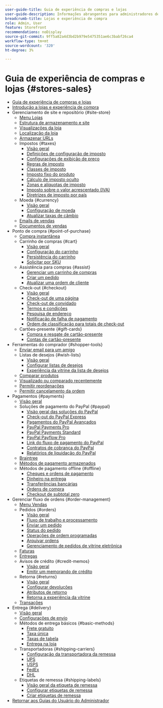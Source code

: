 ```yaml
---
user-guide-title: Guia de experiência de compras e lojas
user-guide-description: Informações abrangentes para administradores de site, agentes de atendimento ao cliente e gerentes de vendas que trabalham na Adobe Commerce e na Magento Open Source.
breadcrumb-title: Lojas e experiência de compra
role: Admin, User
feature: Storefront
recommendations: noDisplay
source-git-commit: 9ff5a82a4d3bd2b979e5475351ae6c3babf26ca4
workflow-type: tm+mt
source-wordcount: '320'
ht-degree: 3%

---
```



# Guia de experiência de compras e lojas {#stores-sales}

+ [Guia de experiência de compras e lojas](guide-overview.md)
+ [Introdução a lojas e experiência de compra](introduction.md)
+ Gerenciamento de site e repositório {#site-store}
   + [Menu Lojas](stores-menu.md)
   + [Estrutura de armazenamento e site](stores.md)
   + [Visualizações da loja](store-views.md)
   + [Localização da loja](store-localize.md)
   + [Armazenar URLs](store-urls.md)
   + Impostos {#taxes}
      + [Visão geral](taxes.md)
      + [Definições de configuração de imposto](tax-settings-general.md)
      + [Configurações de exibição de preço](display-settings.md)
      + [Regras de imposto](tax-rules.md)
      + [Classes de imposto](tax-class.md)
      + [Imposto fixo do produto](fixed-product-tax.md)
      + [Cálculo de imposto oculto](hidden-tax-calculation.md)
      + [Zonas e alíquotas de imposto](tax-zones-rates.md)
      + [Imposto sobre o valor acrescentado (IVA)](vat.md)
      + [Diretrizes de imposto por país](international-tax-guidelines.md)
   + Moeda {#currency}
      + [Visão geral](currency.md)
      + [Configuração de moeda](currency-configuration.md)
      + [Atualizar taxas de câmbio](currency-update.md)
   + [Emails de vendas](sales-email.md)
   + [Documentos de vendas](sales-documents.md)
+ Ponto de compra {#point-of-purchase}
   + [Compra instantânea](checkout-instant-purchase.md)
   + Carrinho de compras {#cart}
      + [Visão geral](cart.md)
      + [Configuração do carrinho](cart-configuration.md)
      + [Persistência do carrinho](cart-persistent.md)
      + [Solicitar por SKU](order-by-sku.md)
   + Assistência para compras {#assist}
      + [Gerenciar um carrinho de compras](shopping-assisted-cart-manage.md)
      + [Criar um pedido](customer-account-create-order.md)
      + [Atualizar uma ordem de cliente](order-update.md)
   + Check-out {#checkout}
      + [Visão geral](checkout-process.md)
      + [Check-out de uma página](checkout-one-page.md)
      + [Check-out de convidado](checkout-guest.md)
      + [Termos e condições](terms-and-conditions.md)
      + [Pesquisa de endereço](checkout-address-search.md)
      + [Notificação de falha de pagamento](checkout-payment-failed-emails.md)
      + [Ordem de classificação para totais de check-out](checkout-totals-sort-order.md)
   + Cartões-presente {#gift-cards}
      + [Compra e resgate de cartão-presente](product-gift-card-workflow.md)
      + [Contas de cartão-presente](product-gift-card-accounts.md)
+ Ferramentas do comprador {#shopper-tools}
   + [Enviar email para um amigo](email-a-friend.md)
   + Listas de desejos {#wish-lists}
      + [Visão geral](wishlists.md)
      + [Configurar listas de desejos](wishlist-configuration.md)
      + [Experiência da vitrine da lista de desejos](wishlist-storefront.md)
   + [Comparar produtos](product-compare.md)
   + [Visualizado ou comparado recentemente](products-viewed-compared.md)
   + [Permitir reordenações](reorders-allow.md)
   + [Permitir cancelamento da ordem](cancel-allow.md)
+ Pagamentos {#payments}
   + [Visão geral](payments.md)
   + Soluções de pagamento do PayPal {#paypal}
      + [Visão geral das soluções do PayPal](paypal.md)
      + [Check-out do PayPal Express](paypal-express-checkout.md)
      + [Pagamentos do PayPal Avançados](paypal-payments-advanced.md)
      + [PayPal Payments Pro](paypal-payments-pro.md)
      + [PayPal Payments Standard](paypal-payments-standard.md)
      + [PayPal Payflow Pro](paypal-payflow-pro.md)
      + [Link do fluxo de pagamento do PayPal](paypal-payflow-link.md)
      + [Contratos de cobrança do PayPal](paypal-billing-agreements.md)
      + [Relatórios de liquidação do PayPal](paypal-settlement-reports.md)
   + [Braintree](braintree.md)
   + [Métodos de pagamento armazenados](stored-payment-methods.md)
   + Métodos de pagamento offline {#offline}
      + [Cheques e ordens de pagamento](check-money-order.md)
      + [Dinheiro na entrega](cash-on-delivery.md)
      + [Transferências bancárias](bank-transfer.md)
      + [Ordens de compra](purchase-order.md)
      + [Checkout de subtotal zero](zero-subtotal-checkout.md)
+ Gerenciar fluxo de ordens {#order-management}
   + [Menu Vendas](sales-menu.md)
   + Pedidos {#orders}
      + [Visão geral](orders.md)
      + [Fluxo de trabalho e processamento](order-processing.md)
      + [Enviar um pedido](order-ship.md)
      + [Status do pedido](order-status.md)
      + [Operações de ordem programadas](order-scheduled-operations.md)
      + [Arquivar ordens](order-archive.md)
      + [Gerenciamento de pedidos de vitrine eletrônica](orders-storefront.md)
   + [Faturas](invoices.md)
   + [Entregas](shipments.md)
   + Avisos de crédito {#credit-memos}
      + [Visão geral](credit-memos.md)
      + [Emitir um memorando de crédito](credit-memo-create.md)
   + Retorna {#returns}
      + [Visão geral](returns.md)
      + [Configurar devoluções](rma-configure.md)
      + [Atributos de retorno](attributes-returns.md)
      + [Retorna a experiência da vitrine](rma-customer-experience.md)
   + [Transações](transactions.md)
+ Entrega {#delivery}
   + [Visão geral](delivery.md)
   + [Configurações de envio](shipping-settings.md)
   + Métodos de entrega básicos {#basic-methods}
      + [Frete gratuito](shipping-free.md)
      + [Taxa única](shipping-flat-rate.md)
      + [Taxas de tabela](shipping-table-rate.md)
      + [Entrega na loja](shipping-in-store-delivery.md)
   + Transportadoras {#shipping-carriers}
      + [Configuração da transportadora da remessa](carriers.md)
      + [UPS](ups.md)
      + [USPS](usps.md)
      + [FedEx](fedex.md)
      + [DHL](dhl.md)
   + Etiquetas de remessa {#shipping-labels}
      + [Visão geral da etiqueta de remessa](shipping-labels.md)
      + [Configurar etiquetas de remessa](shipping-label-configure.md)
      + [Criar etiquetas de remessa](shipping-label-create.md)
+ [Retornar aos Guias do Usuário do Administrador](https://experienceleague.adobe.com/pt-br/docs/commerce-admin/user-guides/home)

